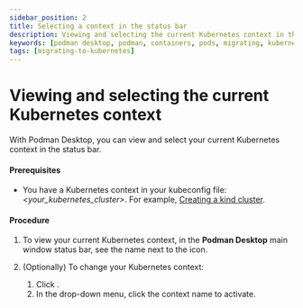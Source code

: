 ```yaml
---
sidebar_position: 2
title: Selecting a context in the status bar
description: Viewing and selecting the current Kubernetes context in the status bar
keywords: [podman desktop, podman, containers, pods, migrating, kubernetes]
tags: [migrating-to-kubernetes]
---
```


# Viewing and selecting the current Kubernetes context

With Podman Desktop, you can view and select your current Kubernetes context in the status bar.

#### Prerequisites

- You have a Kubernetes context in your kubeconfig file: _&lt;your_kubernetes_cluster&gt;_.
  For example, [Creating a kind cluster](/docs/kind/creating-a-kind-cluster).

#### Procedure

1. To view your current Kubernetes context, in the **Podman Desktop** main window status bar, see the name next to the <Icon icon="fa-solid fa-server" size="lg" /> icon.

1. (Optionally) To change your Kubernetes context:
   1. Click <Icon icon="fa-solid fa-server" size="lg" />.
   2. In the drop-down menu, click the context name to activate.
